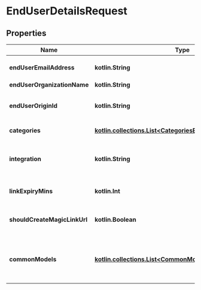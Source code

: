 
# EndUserDetailsRequest

## Properties
Name | Type | Description | Notes
------------ | ------------- | ------------- | -------------
**endUserEmailAddress** | **kotlin.String** | Your end user&#39;s email address. This is purely for identification purposes - setting this value will not cause any emails to be sent. | 
**endUserOrganizationName** | **kotlin.String** | Your end user&#39;s organization. | 
**endUserOriginId** | **kotlin.String** | This unique identifier typically represents the ID for your end user in your product&#39;s database. This value must be distinct from other Linked Accounts&#39; unique identifiers. | 
**categories** | [**kotlin.collections.List&lt;CategoriesEnum&gt;**](CategoriesEnum.md) | The integration categories to show in Merge Link. | 
**integration** | **kotlin.String** | The slug of a specific pre-selected integration for this linking flow token. For examples of slugs, see https://www.merge.dev/docs/basics/integration-metadata/. |  [optional]
**linkExpiryMins** | **kotlin.Int** | An integer number of minutes between [30, 720 or 10080 if for a Magic Link URL] for how long this token is valid. Defaults to 30. |  [optional]
**shouldCreateMagicLinkUrl** | **kotlin.Boolean** | Whether to generate a Magic Link URL. Defaults to false. For more information on Magic Link, see https://merge.dev/blog/product/integrations,-fast.-say-hello-to-magic-link/. |  [optional]
**commonModels** | [**kotlin.collections.List&lt;CommonModelScopesBodyRequest&gt;**](CommonModelScopesBodyRequest.md) | An array of objects to specify the models and fields that will be disabled for a given Linked Account. Each object uses model_id, enabled_actions, and disabled_fields to specify the model, method, and fields that are scoped for a given Linked Account. |  [optional]



